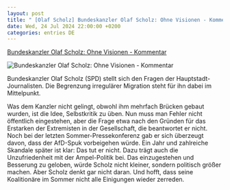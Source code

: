 ```yaml
---
layout: post
title: " [Olaf Scholz] Bundeskanzler Olaf Scholz​: Ohne Visionen​ - Kommentar"
date: Wed, 24 Jul 2024 22:00:00 +0200
categories: entries DE
---
```

[Bundeskanzler Olaf Scholz​: Ohne Visionen​ - Kommentar](https://ga.de/news/politik/deutschland/bundeskanzler-olaf-scholz-ohne-visionen-kommentar_aid-116764463)

![Bundeskanzler Olaf Scholz​: Ohne Visionen​ - Kommentar](https://ga.de/imgs/93/2/0/8/0/3/0/6/1/9/tok_33309c2df887b6bd6babdbbb6f5df529/w1200_h630_x1500_y938_DPA_bfunk_dpa_5FB1F0004F47EE4A-190cd945da31f11f.jpg)

Bundeskanzler Olaf Scholz (SPD) stellt sich den Fragen der Hauptstadt-Journalisten. Die Begrenzung irregulärer Migration steht für ihn dabei im Mittelpunkt.

Was dem Kanzler nicht gelingt, obwohl ihm mehrfach Brücken gebaut wurden, ist die Idee, Selbstkritik zu üben. Nun muss man Fehler nicht öffentlich eingestehen, aber die Frage etwa nach den Gründen für das Erstarken der Extremisten in der Gesellschaft, die beantwortet er nicht. Noch bei der letzten Sommer-Pressekonferenz gab er sich überzeugt davon, dass der AfD-Spuk vorbeigehen würde. Ein Jahr und zahlreiche Skandale später ist klar: Das tut er nicht. Dazu trägt auch die Unzufriedenheit mit der Ampel-Politik bei. Das einzugestehen und Besserung zu geloben, würde Scholz nicht kleiner, sondern politisch größer machen. Aber Scholz denkt gar nicht daran. Und hofft, dass seine Koalitionäre im Sommer nicht alle Einigungen wieder zerreden.

